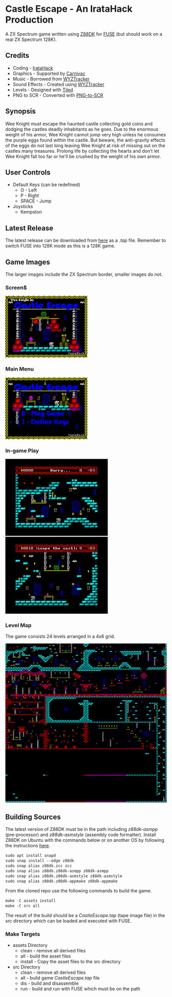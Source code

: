 # Castle Escape - An IrataHack Production
A ZX Spectrum game written using [Z88DK](https://github.com/z88dk/z88dk) for [FUSE](http://fuse-emulator.sourceforge.net) (but should work on a real ZX Spectrum 128K).

## Credits
* Coding - [IrataHack](mailto:iratahack@digitalxfer.com)
* Graphics - Supported by [Carnivac](https://zxart.ee/eng/authors/c/carnivac/)
* Music - Borrowed from [WYZTracker](https://github.com/AugustoRuiz/WYZTracker)
* Sound Effects - Created using [WYZTracker](https://github.com/AugustoRuiz/WYZTracker)
* Levels - Designed with [Tiled](https://www.mapeditor.org/)
* PNG to SCR - Converted with [PNG-to-SCR](https://github.com/MatejJan/PNG-to-SCR) 

## Synopsis
Wee Knight must escape the haunted castle collecting gold coins and dodging the castles deadly inhabitants as he goes. Due to the enormous weight of his armor, Wee Knight cannot jump very high unless he consumes the purple eggs found within the castle. But beware, the anti-gravity effects of the eggs do not last long leaving Wee Knight at risk of missing out on the castles many treasures. Prolong life by collecting the hearts and don’t let Wee Knight fall too far or he'll be crushed by the weight of his own armor.

## User Controls
* Default Keys (can be redefined)
  * O - Left
  * P - Right
  * SPACE - Jump
* Joysticks
  * Kempston

## Latest Release
The latest release can be downloaded from [here](https://github.com/iratahack/CastleEscape/releases/tag/latest) as a *.tap* file. Remember to switch FUSE into 128K mode as this is a 128K game.

## Game Images
The larger images include the ZX Spectrum border, smaller images do not.

### Screen$
![Title](assets/title.png)

### Main Menu
![Main Menu](assets/mainmenu.png)

### In-game Play
![Level 1](assets/level1.png)
![Level 2](assets/level2.png)

### Level Map
The game consists 24 levels arranged in a 4x6 grid.

![Level Map](assets/tiled/levels.png)

## Building Sources
The latest version of Z88DK must be in the path including *z88dk-asmpp* (pre-processor)
and *z88dk-asmstyle* (assembly code formatter). Install Z88DK on Ubuntu with the commands
below or on another OS by following the instructions [here](https://github.com/z88dk/z88dk/wiki/installation).

```
sudo apt install snapd
sudo snap install --edge z88dk
sudo snap alias z88dk.zcc zcc
sudo snap alias z88dk.z88dk-asmpp z88dk-asmpp
sudo snap alias z88dk.z88dk-asmstyle z88dk-asmstyle
sudo snap alias z88dk.z88dk-appmake z88dk-appmake
```

From the cloned repo use the following commands to build the game.

```
make -C assets install
make -C src all
```

The result of the build should be a *CastleEscape.tap* (tape image file) in the *src* directory which can be loaded and executed with FUSE.

### Make Targets

* assets Directory
  * clean - remove all derived files
  * all - build the asset files
  * install - Copy the asset files to the src directory
* src Directory
  * clean - remove all derived files
  * all - build game *CastleEscape.tap* file
  * dis - build and disassemble
  * run - build and run with FUSE which must be on the path

